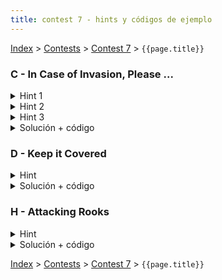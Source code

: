 ```yaml
---
title: contest 7 - hints y códigos de ejemplo
---
```


[Index](../index) > [Contests](../contests) > [Contest 7](../contests#contest-7) > ```{{page.title}}```

### C - In Case of Invasion, Please ...
<details> 
  <summary>Hint 1</summary>
  El tiempo mínimo que le toma a alguien llegar a un refugio R desde un nodo X es la distancia más corta desde X a R en el grafo.
</details>
<details> 
  <summary>Hint 2</summary>
  Si fijamos un instante de tiempo t >= 0 y nos preguntamos "¿es posible que todos puedan llegar a algún refugio en un tiempo menor o igual a t?". Si la respuesta es sí, entonces para t' > t la respuesta es sí también. Si la respuesta es no, para un t' < t la respuesta es no también. Por lo tanto se puede hacer búsqueda binaria sobre t.
</details>
<details> 
  <summary>Hint 3</summary>
  Para un t fijo, el problema de ver si todos pueden llegar a algún refugio en un tiempo <= t se reduce a flujos.
</details>
<details> 
  <summary>Solución + código</summary>
  Calculamos la distancia más corta de cada refugio a cada nodo con Dijkstra. Luego hacemos búsqueda binaria sobre t y en el predicado usamos flujos. Una forma impulsiva de hacerlo sería crear un nodo virtual source que lo conectamos a cada nodo con arista igual a la población del nodo; luego una arista con capacidad infinita de cada nodo a cada refugio tal que la distancia más corta de dicho nodo a dicho refugio sea <= t (si es mayor a t no se alcanza a llegar dentro de t), y finalmente una arista de cada refugio a un nodo virtual destino con capacidad igual a la capacidad del refugio. El problema de esto es que la cantidad de nodos sería enorme, y por complejidad computacional Dinic explotaría. Para resolverlo, notar que si 2 nodos están conectados a los mismos refugios, podemos fusionarlos en un mismo nodo con población = la suma de las poblaciones de los nodos fusionados. Como hay a lo más 10 refugios, a lo más hay 2^10 = 1024 posibles subconjuntos, con lo que la cantidad de nodos baja enormemente. <a href="https://github.com/PabloMessina/Competitive-Programming-Material/blob/master/Solved%20problems/kattis/incaseofinvasion.cpp">Código de ejemplo</a>
</details>
  
### D - Keep it Covered
<details> 
  <summary>Hint</summary>
  Las celdas las podemos separar en 2 grupos: las blancas y las negras (si es que pintamos la matriz como tablero de ajedrez). Visto así, la celdas blancas con círculo deben escoger una celda negra vecina, y las celdas blancas sin círculo deben escoger 2 celdas blancas vecinas. Las celdas negras con círculo sólo pueden ser escogidas por una celda blanca, mientras que las celdas negras sin sírculo sólo pueden ser escogidas por dos celdas blancas.
</details>
<details> 
  <summary>Solución + código</summary>
  Armamos un grafo para maxflow. Creamos un source y lo conectamos a las celdas blancas. Si la celda blanca tiene círculo, la arista tiene capacidad 1, si no tiene círculo le damos capacidad 2. Luego por cada celda blanca agregamos aristas con capacidad infinita hacia las celdas negras vecinas. Finalmente de las celdas negras agregamos aristas hacia un nodo virtual target (si tiene círculo, con capacidad 1, si no, con capacidad 2). Encontramos el flujo máximo y si se cumple que es igual a la suma de las capacidades de entrada e igual a la suma de las capacidades de salida, entonces se puede, de lo contrario, no se puede. <a href="https://github.com/PabloMessina/Competitive-Programming-Material/blob/master/Solved%20problems/LiveArchive/8198_KeepItCovered.cpp">Código de ejemplo</a>
</details>

### H - Attacking Rooks
<details> 
  <summary>Hint</summary>
  Cuando ponemos una torre en una celda (r,c), notemos que la celda (r,c) pertence a un segmento de columna (col_seg[r,c]) y a un segmento de fila (row_seg[r,c]) delimitados ya sea por los bordes del tablero o peones puestos. Ninguna otra torre puede ser puesta en col_seg[r,c] ni en row_seg[r,c] ya que serían atacadas por la torre puesta en (r,c). Por lo tanto, poner una torre en una celda (r,c) se puede interpretar como emparejar row_seg[r,c] con col_seg[r,c].
</details>
<details> 
  <summary>Solución + código</summary>
  El poblema se puede modelar como maximum bipartite matching. Tenemos un grafo bipartito donde un grupo son todos los segmentos de fila y otro grupo son todos los segmentos de columna, y hay una arista de un segmento de fila a un segmento de columna si es que estos comparten una celda. Poner la mayor cantidad de torres posible es equivalente a maximizar la cantidad de parejas que podemos armar en este grafo bipartito. El resto es hacer el típico maxflow para maximum bipartite matching. <a href="https://github.com/PabloMessina/Competitive-Programming-Material/blob/master/Solved%20problems/LiveArchive/6525_AttackingRooks.cpp">Código de ejemplo</a>
</details>

<!-- <details> 
  <summary>Hint</summary>   
</details>
<details> 
  <summary>Solución + código</summary>
  <a href="">Código de ejemplo</a>
</details> -->

[Index](../index) > [Contests](../contests) > [Contest 7](../contests#contest-7) > ```{{page.title}}```
